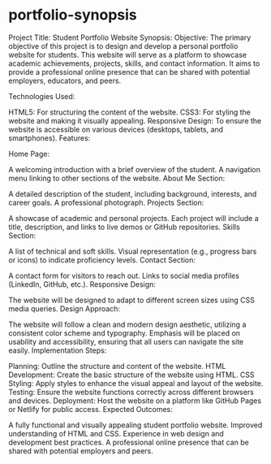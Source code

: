 # portfolio-synopsis
Project Title: Student Portfolio Website
Synopsis:
Objective: The primary objective of this project is to design and develop a personal portfolio website for students. This website will serve as a platform to showcase academic achievements, projects, skills, and contact information. It aims to provide a professional online presence that can be shared with potential employers, educators, and peers.

Technologies Used:

HTML5: For structuring the content of the website.
CSS3: For styling the website and making it visually appealing.
Responsive Design: To ensure the website is accessible on various devices (desktops, tablets, and smartphones).
Features:

Home Page:

A welcoming introduction with a brief overview of the student.
A navigation menu linking to other sections of the website.
About Me Section:

A detailed description of the student, including background, interests, and career goals.
A professional photograph.
Projects Section:

A showcase of academic and personal projects.
Each project will include a title, description, and links to live demos or GitHub repositories.
Skills Section:

A list of technical and soft skills.
Visual representation (e.g., progress bars or icons) to indicate proficiency levels.
Contact Section:

A contact form for visitors to reach out.
Links to social media profiles (LinkedIn, GitHub, etc.).
Responsive Design:

The website will be designed to adapt to different screen sizes using CSS media queries.
Design Approach:

The website will follow a clean and modern design aesthetic, utilizing a consistent color scheme and typography.
Emphasis will be placed on usability and accessibility, ensuring that all users can navigate the site easily.
Implementation Steps:

Planning: Outline the structure and content of the website.
HTML Development: Create the basic structure of the website using HTML.
CSS Styling: Apply styles to enhance the visual appeal and layout of the website.
Testing: Ensure the website functions correctly across different browsers and devices.
Deployment: Host the website on a platform like GitHub Pages or Netlify for public access.
Expected Outcomes:

A fully functional and visually appealing student portfolio website.
Improved understanding of HTML and CSS.
Experience in web design and development best practices.
A professional online presence that can be shared with potential employers and peers.
